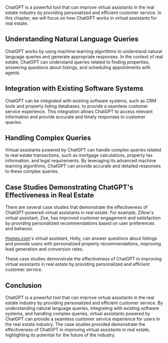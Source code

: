 
ChatGPT is a powerful tool that can improve virtual assistants in the real estate industry by providing personalized and efficient customer service. In this chapter, we will focus on how ChatGPT works in virtual assistants for real estate.

Understanding Natural Language Queries
--------------------------------------

ChatGPT works by using machine learning algorithms to understand natural language queries and generate appropriate responses. In the context of real estate, ChatGPT can understand queries related to finding properties, answering questions about listings, and scheduling appointments with agents.

Integration with Existing Software Systems
------------------------------------------

ChatGPT can be integrated with existing software systems, such as CRM tools and property listing databases, to provide a seamless customer service experience. This integration allows ChatGPT to access relevant information and provide accurate and timely responses to customer queries.

Handling Complex Queries
------------------------

Virtual assistants powered by ChatGPT can handle complex queries related to real estate transactions, such as mortgage calculations, property tax information, and legal requirements. By leveraging its advanced machine learning algorithms, ChatGPT can provide accurate and detailed responses to these complex queries.

Case Studies Demonstrating ChatGPT's Effectiveness in Real Estate
-----------------------------------------------------------------

There are several case studies that demonstrate the effectiveness of ChatGPT-powered virtual assistants in real estate. For example, Zillow's virtual assistant, Zoe, has improved customer engagement and satisfaction by providing personalized recommendations based on user preferences and behavior.

[Homes.com](http://Homes.com)'s virtual assistant, Holly, can answer questions about listings and provide users with personalized property recommendations, improving lead generation and conversion rates.

These case studies demonstrate the effectiveness of ChatGPT in improving virtual assistants in real estate by providing personalized and efficient customer service.

Conclusion
----------

ChatGPT is a powerful tool that can improve virtual assistants in the real estate industry by providing personalized and efficient customer service. By understanding natural language queries, integrating with existing software systems, and handling complex queries, virtual assistants powered by ChatGPT can provide a seamless customer service experience for users in the real estate industry. The case studies provided demonstrate the effectiveness of ChatGPT in improving virtual assistants in real estate, highlighting its potential for the future of the industry.
